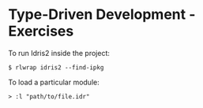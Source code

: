 # Type-Driven Development - Exercises

To run Idris2 inside the project:
```
$ rlwrap idris2 --find-ipkg
```

To load a particular module:
```
> :l "path/to/file.idr"
```
